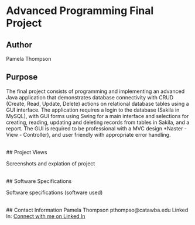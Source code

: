 # Advanced Programming Final Project
## Author
Pamela Thompson
## Purpose
<p>The final project consists of programming and implementing an advanced Java application that demonstrates database connectivity with CRUD (Create, Read, Update, Delete) actions on relational database tables using a GUI interface. The application requires a login to the database (Sakila in MySQL), with GUI forms using Swing for a main interface and selections for creating, reading, updating and deleting records from tables in Sakila, and a report. The GUI is required to be professional with a MVC design *Naster - View - Controller),  and user friendly with appropriate error handling.</p><br>
## Project Views
<p>
Screenshots and explation of project
</p>
<br>
## Software Specifications
<p>
Software specifications (software used)
</p><br>
## Contact Information
Pamela Thompson
pthompso@catawba.edu
Linked In: <a href="https://www.linkedin.com/in/pamela-thompson-64856531b/">Connect with me on Linked In</a><BR>
